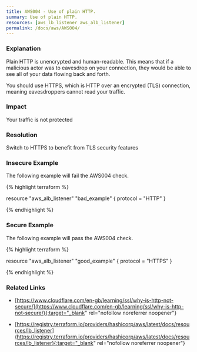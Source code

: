 ```yaml
---
title: AWS004 - Use of plain HTTP.
summary: Use of plain HTTP. 
resources: [aws_lb_listener aws_alb_listener] 
permalink: /docs/aws/AWS004/
---
```

### Explanation


Plain HTTP is unencrypted and human-readable. This means that if a malicious actor was to eavesdrop on your connection, they would be able to see all of your data flowing back and forth.

You should use HTTPS, which is HTTP over an encrypted (TLS) connection, meaning eavesdroppers cannot read your traffic.


### Impact
Your traffic is not protected

### Resolution
Switch to HTTPS to benefit from TLS security features



### Insecure Example

The following example will fail the AWS004 check.

{% highlight terraform %}

resource "aws_alb_listener" "bad_example" {
	protocol = "HTTP"
}

{% endhighlight %}



### Secure Example

The following example will pass the AWS004 check.

{% highlight terraform %}

resource "aws_alb_listener" "good_example" {
	protocol = "HTTPS"
}

{% endhighlight %}



### Related Links


- [https://www.cloudflare.com/en-gb/learning/ssl/why-is-http-not-secure/](https://www.cloudflare.com/en-gb/learning/ssl/why-is-http-not-secure/){:target="_blank" rel="nofollow noreferrer noopener"}

- [https://registry.terraform.io/providers/hashicorp/aws/latest/docs/resources/lb_listener](https://registry.terraform.io/providers/hashicorp/aws/latest/docs/resources/lb_listener){:target="_blank" rel="nofollow noreferrer noopener"}


